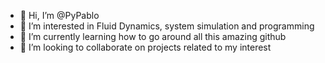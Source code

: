 - 👋 Hi, I’m @PyPablo
- 👀 I’m interested in Fluid Dynamics, system simulation and programming
- 🌱 I’m currently learning how to go around all this amazing github
- 💞️ I’m looking to collaborate on projects related to my interest

<!---
PyPablo/PyPablo is a ✨ special ✨ repository because its `README.md` (this file) appears on your GitHub profile.
You can click the Preview link to take a look at your changes.
--->
